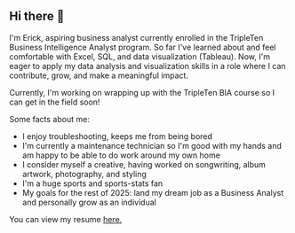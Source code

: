 ## Hi there 👋
I'm Erick, aspiring business analyst currently enrolled in the TripleTen Business Intelligence Analyst program. So far I've learned about and feel comfortable with Excel, SQL, and data visualization (Tableau). Now, I'm eager to apply my data analysis and visualization skills in a role where I can contribute, grow, and make a meaningful impact.

Currently, I'm working on wrapping up with the TripleTen BIA course so I can get in the field soon!

Some facts about me:
  - I enjoy troubleshooting, keeps me from being bored
  - I'm currently a maintenance technician so I'm good with my hands and am happy to be able to do work around my own home
  - I consider myself a creative, having worked on songwriting, album artwork, photography, and styling
  - I'm a huge sports and sports-stats fan
  - My goals for the rest of 2025: land my dream job as a Business Analyst and personally grow as an individual

You can view my resume <a href='https://docs.google.com/document/d/1wLe1W0Z82tIVJbcT1ncnj5cQjWzqfjT-naVN_cWRc1g/edit?usp=sharing ' target=_blank><u>here</u>.</a></p>
